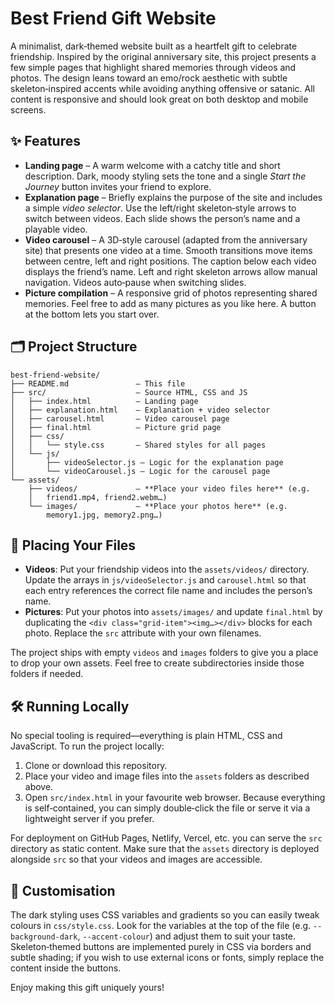 # Best Friend Gift Website

A minimalist, dark‑themed website built as a heartfelt gift to celebrate
friendship.  Inspired by the original anniversary site, this project
presents a few simple pages that highlight shared memories through
videos and photos.  The design leans toward an emo/rock aesthetic with
subtle skeleton‑inspired accents while avoiding anything offensive or
satanic.  All content is responsive and should look great on both
desktop and mobile screens.

## ✨ Features

- **Landing page** – A warm welcome with a catchy title and short
  description.  Dark, moody styling sets the tone and a single
  *Start the Journey* button invites your friend to explore.
- **Explanation page** – Briefly explains the purpose of the site
  and includes a simple *video selector*.  Use the left/right
  skeleton‑style arrows to switch between videos.  Each slide shows
  the person’s name and a playable video.
- **Video carousel** – A 3D‑style carousel (adapted from the
  anniversary site) that presents one video at a time.  Smooth
  transitions move items between centre, left and right positions.
  The caption below each video displays the friend’s name.  Left and
  right skeleton arrows allow manual navigation.  Videos auto‑pause
  when switching slides.
- **Picture compilation** – A responsive grid of photos representing
  shared memories.  Feel free to add as many pictures as you like
  here.  A button at the bottom lets you start over.

## 🗂 Project Structure

```
best-friend-website/
├── README.md               – This file
├── src/                    – Source HTML, CSS and JS
│   ├── index.html          – Landing page
│   ├── explanation.html    – Explanation + video selector
│   ├── carousel.html       – Video carousel page
│   ├── final.html          – Picture grid page
│   ├── css/
│   │   └── style.css       – Shared styles for all pages
│   └── js/
│       ├── videoSelector.js – Logic for the explanation page
│       └── videoCarousel.js – Logic for the carousel page
└── assets/
    ├── videos/             – **Place your video files here** (e.g.
    │   friend1.mp4, friend2.webm…)
    └── images/             – **Place your photos here** (e.g.
        memory1.jpg, memory2.png…)
```

## 📂 Placing Your Files

- **Videos**: Put your friendship videos into the
  `assets/videos/` directory.  Update the arrays in
  `js/videoSelector.js` and `carousel.html` so that each entry
  references the correct file name and includes the person’s name.
- **Pictures**: Put your photos into `assets/images/` and update
  `final.html` by duplicating the `<div class="grid-item"><img…></div>`
  blocks for each photo.  Replace the `src` attribute with your own
  filenames.

The project ships with empty `videos` and `images` folders to give
you a place to drop your own assets.  Feel free to create
subdirectories inside those folders if needed.

## 🛠 Running Locally

No special tooling is required—everything is plain HTML, CSS and
JavaScript.  To run the project locally:

1. Clone or download this repository.
2. Place your video and image files into the `assets` folders as
   described above.
3. Open `src/index.html` in your favourite web browser.  Because
   everything is self‑contained, you can simply double‑click the file
   or serve it via a lightweight server if you prefer.

For deployment on GitHub Pages, Netlify, Vercel, etc. you can serve
the `src` directory as static content.  Make sure that the `assets`
directory is deployed alongside `src` so that your videos and images
are accessible.

## 🎨 Customisation

The dark styling uses CSS variables and gradients so you can easily
tweak colours in `css/style.css`.  Look for the variables at the top
of the file (e.g. `--background-dark`, `--accent-colour`) and adjust
them to suit your taste.  Skeleton‑themed buttons are implemented
purely in CSS via borders and subtle shading; if you wish to use
external icons or fonts, simply replace the content inside the
buttons.

Enjoy making this gift uniquely yours!
